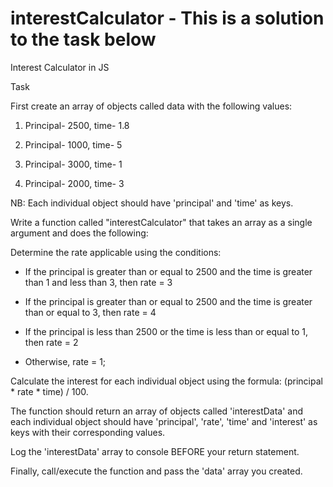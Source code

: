 # interestCalculator - This is a solution to the task below
Interest Calculator in JS

Task

First create an array of objects called data with the following values:

1. Principal- 2500, time- 1.8

2. Principal- 1000, time- 5

3. Principal- 3000, time- 1

4. Principal- 2000, time- 3
 

NB: Each individual object should have 'principal' and 'time' as keys.

Write a function called "interestCalculator" that takes an array as a single argument and does the following:


Determine the rate applicable using the conditions:

* If the principal is greater than or equal to 2500 and the time is greater than 1 and less than 3, then rate = 3

* If the principal is greater than or equal to 2500 and the time is greater than or equal to 3, then rate = 4

* If the principal is less than 2500 or the time is less than or equal to 1, then rate = 2

* Otherwise, rate = 1;

 

Calculate the interest for each individual object using the formula: (principal * rate * time) / 100. 

The function should return an array of objects called 'interestData' and each individual object should have 'principal', 'rate', 'time' and 'interest' as keys with their corresponding values.

Log the 'interestData' array to console BEFORE your return statement.

Finally, call/execute the function and pass the 'data' array you created.
